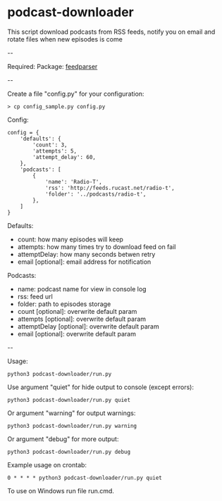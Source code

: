 podcast-downloader
==================

This script download podcasts from RSS feeds, notify you on email and rotate files when new episodes is come

--

Required:
Package: [feedparser](https://pypi.python.org/pypi/feedparser)

--

Create a file "config.py" for your configuration:
```
> cp config_sample.py config.py
```

Config:

```
config = {
    'defaults': {
        'count': 3,
        'attempts': 5,
        'attempt_delay': 60,
    },
    'podcasts': [
        {
            'name': 'Radio-T',
            'rss': 'http://feeds.rucast.net/radio-t',
            'folder': '../podcasts/radio-t',
        },
    ]
}
```

Defaults:
* count: how many episodes will keep
* attempts: how many times try to download feed on fail
* attemptDelay: how many seconds betwen retry
* email [optional]: email address for notification

Podcasts:
* name: podcast name for view in console log
* rss: feed url
* folder: path to episodes storage
* count [optional]: overwrite default param
* attempts [optional]: overwrite default param
* attemptDelay [optional]: overwrite default param
* email [optional]: overwrite default param

--

Usage:
```
python3 podcast-downloader/run.py
```

Use argument "quiet" for hide output to console (except errors):
```
python3 podcast-downloader/run.py quiet
```

Or argument "warning" for output warnings:
```
python3 podcast-downloader/run.py warning
```

Or argument "debug" for more output:
```
python3 podcast-downloader/run.py debug
```

Example usage on crontab:
```
0 * * * * python3 podcast-downloader/run.py quiet
```

To use on Windows run file run.cmd.
